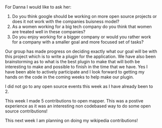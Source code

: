 For Danna I would like to ask her:
1. Do you think google should be working on more open source projects or does it not work with the companies buisness model?
2. As a women working for a big tech company do you think that women are treated well in these companies?
3. Do you enjoy working for a bigger company or would you rather work for a company with a smaller goal and more focused set of tasks?

Our group has made progress on deciding exactly what our goal will be with this project which is to write a plugin for the application.
We have also been brainstorming as to what is the best plugin to make that will both be interesting to make and possible to finish in the
time that we have. Yes I have been able to actively participate and I look forward to getting my hands on the code in the coming weeks
to help make our plugin. 

I did not go to any open source events this week as I have already been to 2.

This week I made 5 contributions to open mapper. This was a postive experience as it was an interesting non codebased way to do some open
source contributions!

This next week I am planning on doing my wikipedia contributions!
